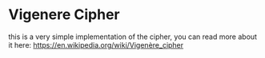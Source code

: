 # Vigenere Cipher 

this is a very simple implementation of the cipher, you can read more about it here: https://en.wikipedia.org/wiki/Vigenère_cipher 